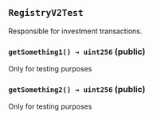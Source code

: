 ## `RegistryV2Test`

Responsible for investment transactions.




### `getSomething1() → uint256` (public)



Only for testing purposes

### `getSomething2() → uint256` (public)



Only for testing purposes


